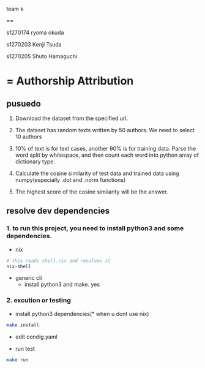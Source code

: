 team k

==

s1270174 ryoma okuda

s1270203 Kenji Tsuda

s1270205 Shuto Hamaguchi

# = Authorship Attribution

## pusuedo

1. Download the dataset from the specified url.
2. The dataset has random texts written by 50 authors.
We need to select 10 authors
3. 10% of text is for text cases, another 90% is for training data.
Parse the word split by whitespace, and then count each word into python array of dictionary type.

4. Calculate the cosine similarity of test data and trained data using numpy(especially .dot and .norm functions)
5. The highest score of the cosine similarity will be the answer.

## resolve dev dependencies
### 1. to run this project, you need to install python3 and some dependencies.

- nix
```bash
# this reads shell.nix and resolves it
nix-shell
```

- generic cli
  - install python3 and make. yes

### 2. excution or testing

- install python3 dependencies(*  when u dont use nix)
```bash
make install
```

- edit condig.yaml

- run test
```bash
make run
```